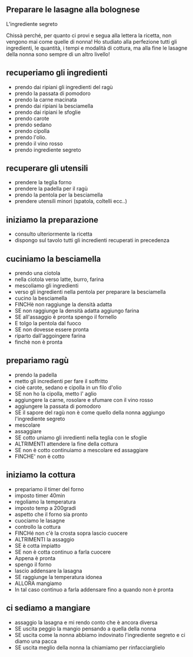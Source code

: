 
## Preparare le lasagne alla bolognese ##

L’ingrediente segreto

Chissà perché, per quanto ci provi e segua alla lettera la ricetta, non vengono mai come quelle di nonna! Ho studiato alla perfezione tutti gli ingredienti, le quantità, i tempi e modalità di cottura, ma alla fine le lasagne della nonna sono sempre di un altro livello!

## recuperiamo gli ingredienti ##
   - prendo dai ripiani gli ingredienti del ragù
   - prendo la passata di pomodoro
   - prendo la carne macinata
   - prendo dai ripiani la besciamella
   - prendo dai ripiani le sfoglie
   - prendo carote 
   - prendo sedano 
   - prendo cipolla 
   - prendo l'olio.
   - prendo il vino rosso
   - prendo ingrediente segreto

## recuperare gli utensili ##
   - prendere la teglia forno
   - prendere la padella per il ragù
   - prendo la pentola per la besciamella
   - prendere utensili minori (spatola, coltelli ecc..)
  
## iniziamo la preparazione ##
   - consulto ulteriormente la ricetta
   - dispongo sul tavolo tutti gli incredienti recuperati in precedenza
  
## cuciniamo la besciamella ##
   - prendo una ciotola
   - nella ciotola verso latte, burro, farina
   - mescoliamo gli ingredienti
   - verso gli ingredienti nella pentola per preparare la besciamella 
   - cucino la besciamella
   - FINCHè non raggiunge la densità adatta
   - SE non raggiunge la densità adatta aggiungo farina 
   - SE all'assaggio è pronta spengo il fornello 
   - E tolgo la pentola dal fuoco
   - SE non dovesse essere pronta 
   - riparto dall'aggoingere farina 
   - finchè non è pronta

 ## prepariamo ragù ##
   - prendo la padella 
   - metto gli incredienti per fare il soffritto
   - cioè carote, sedano e cipolla in un filo d'olio
   - SE non ho la cipolla, metto l' aglio
   - aggiungere la carne, rosolare e sfumare con il vino rosso
   - aggiungere la passata di pomodoro
   - SE il sapore del ragù non è come quello della nonna aggiungo l'ingrediente segreto
   - mescolare
   - assaggiare
   - SE cotto uniamo gli inredienti nella teglia con le sfoglie
   - ALTRIMENTI attendere la fine della cottura
   - SE non è cotto continuiamo a mescolare ed assaggiare 
   - FINCHE' non è cotto 
   

## iniziamo la cottura ##
   - prepariamo il timer del forno
   - imposto timer 40min
   - regoliamo la temperatura
   - imposto temp a 200gradi
   - aspetto che il forno sia pronto
   - cuociamo le lasagne
   - controllo la cottura
   - FINCHé non c'è la crosta sopra lascio cuocere
   - ALTRIMENTI la assaggio
   - SE è cotta impiatto
   - SE non è cotta continuo a farla cuocere 
   - Appena è pronta 
   - spengo il forno
   - lascio addensare la lasagna
   - SE raggiunge la temperatura idonea
   - ALLORA mangiamo
   - In tal caso continuo a farla addensare fino a quando non è pronta 

## ci sediamo a mangiare ##
   - assaggio la lasagna e mi rendo conto che è ancora diversa
   - SE uscita peggio la mangio pensando a quella della nonna
   - SE uscita come la nonna abbiamo indovinato l'ingrediente segreto e ci diamo una pacca
   - SE uscita meglio della nonna la chiamiamo per rinfacciarglielo
